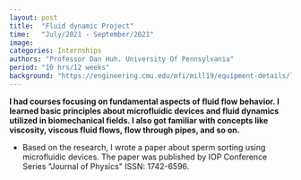 ```yaml
---
layout: post
title:  "Fluid dynamic Project"
time:   "July/2021 - September/2021"
image: 
categories: Internships
authors: "Professor Dan Huh. University Of Pennsylvania"
period: "10 hrs/12 weeks"
background: "https://engineering.cmu.edu/mfi/mill19/equipment-details/lincoln-electric-sculptprint-rnd.html"
---
```

**I had courses focusing on fundamental aspects of fluid flow behavior. I learned basic principles about microfluidic devices and fluid dynamics utilized in biomechanical fields. I also got familiar with concepts like viscosity, viscous fluid flows, flow through pipes, and so on.**
- Based on the research, I wrote a paper about sperm sorting using microfluidic devices. The paper was published by IOP Conference Series "Journal of Physics" ISSN: 1742-6596.